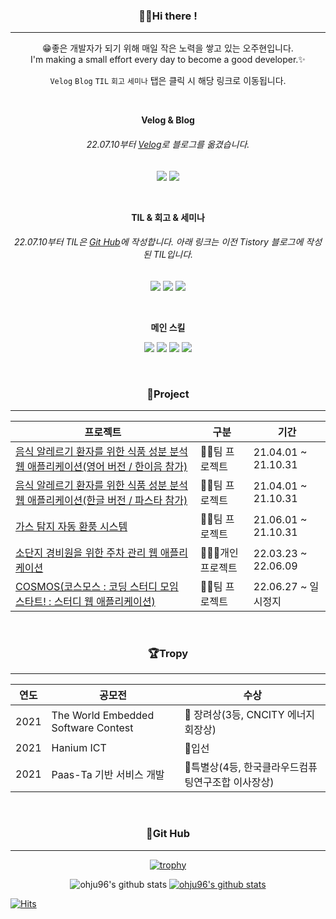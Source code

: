 ### <div align=center>🖐🏻Hi there !</div>
---

<div align="center">

😁좋은 개발자가 되기 위해 매일 작은 노력을 쌓고 있는 오주현입니다.<br>
I'm making a small effort every day to become a good developer.✨<br>

`Velog` `Blog` `TIL` `회고` `세미나` 탭은 클릭 시 해당 링크로 이동됩니다.

<br>

**Velog & Blog**
###### 22.07.10부터 [Velog](https://velog.io/@ohju96/about)로 블로그를 옮겼습니다.

<a href="https://velog.io/@ohju96/about"><img src="https://img.shields.io/badge/Velog-20C997?style=flat-square&logo=Velog&logoColor=white&link=https://velog.io/@ohju96"/></a> <!-- 구분 --><a href="https://ohju.tistory.com/"><img src="https://img.shields.io/badge/Blog-FFD400?style=flat-square&logo=TV Time&logoColor=white&link=https://ohju.tistory.com/category/%EB%B0%9C%EC%A0%84%EC%86%8C/%5BT.I.L%5D%20%3A%20Today%20I%20Learned"/></a> <!-- 구분 -->

<br>

**TIL & 회고 & 세미나**
###### 22.07.10부터 TIL은 [Git Hub](https://github.com/ohju96/TIL)에 작성합니다. 아래 링크는 이전 Tistory 블로그에 작성된 TIL입니다.

<a href="https://ohju.tistory.com/category/%EB%B0%9C%EC%A0%84%EC%86%8C/%5BT.I.L%5D%20%3A%20Today%20I%20Learned"><img src="https://img.shields.io/badge/TIL-EF2D5E?style=flat-square&logo=&logoColor=white&link=https://ohju.tistory.com/category/%EB%B0%9C%EC%A0%84%EC%86%8C/%5BT.I.L%5D%20%3A%20Today%20I%20Learned"/></a> <!-- 구분 --><a href="https://ohju.tistory.com/category/%EB%B0%9C%EC%A0%84%EC%86%8C/%ED%9A%8C%EA%B3%A0"><img src="https://img.shields.io/badge/회고-EF2D5E?style=flat-square&logo=&logoColor=white&link=https://ohju.tistory.com/category/%EB%B0%9C%EC%A0%84%EC%86%8C/%5BT.I.L%5D%20%3A%20Today%20I%20Learned"/></a> <!-- 구분 --><a href="https://ohju.tistory.com/category/%EB%B0%9C%EC%A0%84%EC%86%8C/%EA%B0%95%EC%97%B0%20%EB%B0%8F%20%EC%84%B8%EB%AF%B8%EB%82%98"><img src="https://img.shields.io/badge/세미나-EF2D5E?style=flat-square&logo=&logoColor=white&link=https://ohju.tistory.com/category/%EB%B0%9C%EC%A0%84%EC%86%8C/%5BT.I.L%5D%20%3A%20Today%20I%20Learned"/></a> <!-- 구분 -->


<br>

**메인 스킬**


<img src="https://img.shields.io/badge/Spring Boot-6DB33F?style=flat-square&logo=Spring Boot&logoColor=FFFFFF"/> <!-- 구분 --> <img src="https://img.shields.io/badge/Gradle-02303A?style=flat-square&logo=Gradle&logoColor=FFFFFF"/> <!-- 구분 --> <img src="https://img.shields.io/badge/Thymeleaf-005F0F?style=flat-square&logo=Thymeleaf&logoColor=FFFFFF"/> <!-- 구분 --> <img src="https://img.shields.io/badge/MariaDB-003545?style=flat-square&logo=MariaDB&logoColor=FFFFFF"/> <!-- 구분 --> 


</div>

<br>

### <div align=center>🧪Project</div>
---
<div align="center">

|**프로젝트**|**구분**|**기간**|
|------|---|---|
|[음식 알레르기 환자를 위한 식품 성분 분석 웹 애플리케이션(영어 버전 / 한이음 참가)](https://github.com/ohju96/2021_HaniumPrj_Demo) | 👯‍♀️팀 프로젝트 | 21.04.01 ~ 21.10.31 | <br>
|[음식 알레르기 환자를 위한 식품 성분 분석 웹 애플리케이션(한글 버전 / 파스타 참가)](https://github.com/ohju96/2021_PaasTaPrj_Demo) | 👯‍♀️팀 프로젝트 | 21.04.01 ~ 21.10.31 | <br>
|[가스 탐지 자동 환풍 시스템](https://github.com/ohju96/2021_EmbededdPrj_Demo)| 👯‍♀️팀 프로젝트 | 21.06.01 ~ 21.10.31 | <br>
|[소단지 경비원을 위한 주차 관리 웹 애플리케이션](https://github.com/ohju96/S_P_M_Project)| 🙋🏻‍♂️개인 프로젝트 | 22.03.23 ~ 22.06.09 | <br>
|[COSMOS(코스모스 : 코딩 스터디 모임 스타트! : 스터디 웹 애플리케이션)](https://ohju.tistory.com/category/Project/%EC%BD%94%EC%8A%A4%EB%AA%A8%EC%8A%A4%28%ED%8C%80%ED%94%84%EB%A1%9C%EC%A0%9D%ED%8A%B8%29)| 👯‍♀️팀 프로젝트 | 22.06.27 ~ 일시정지 |
</div>

<br>

### <div align=center>🏆Tropy</div>
---

<div align="center">

|**연도**|**공모전**|**수상**|
|------|---|---|
|2021 | The World Embedded Software Contest | 🥉 장려상(3등, CNCITY 에너지 회장상)| <br>
|2021 | Hanium ICT | 🏅입선| <br>
|2021 | Paas-Ta 기반 서비스 개발 | 🏅특별상(4등, 한국클라우드컴퓨팅연구조합 이사장상)| <br>
</div>


<br>

### <div align=center>👀Git Hub</div>
---


<div align="center">

<!-- 트로피 표시 -->
[![trophy](https://github-profile-trophy.vercel.app/?username=ohju96)](https://github.com/ryo-ma/github-profile-trophy)

<!-- 랭크 표시 -->
![ohju96's github stats](https://github-readme-stats.vercel.app/api?username=ohju96&show_icons=true)
[![ohju96's github stats](https://github-readme-stats.vercel.app/api/top-langs/?username=ohju96&show_icons=true&hide_border=true&title_color=004386&icon_color=004386&layout=compact)](https://github.com/ohju96)

</div>

<!-- 방문자 표시 -->
[![Hits](https://hits.seeyoufarm.com/api/count/incr/badge.svg?url=https%3A%2F%2Fgithub.com%2Fohju96&count_bg=%236499EF&title_bg=%236B9327&icon=github.svg&icon_color=%232300FE&title=Thank+You+%21%21&edge_flat=false)](https://hits.seeyoufarm.com)
